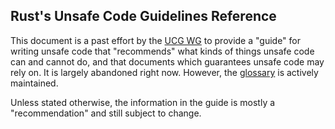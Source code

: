 ## Rust's Unsafe Code Guidelines Reference

This document is a past effort by the [UCG WG][ucg_wg] to provide a "guide" for
writing unsafe code that "recommends" what kinds of things unsafe code can and
cannot do, and that documents which guarantees unsafe code may rely on. It is
largely abandoned right now. However, the [glossary](glossary.md) is actively
maintained.

Unless stated otherwise, the information in the guide is mostly a
"recommendation" and still subject to change.

[ucg_wg]: https://github.com/rust-lang/unsafe-code-guidelines
